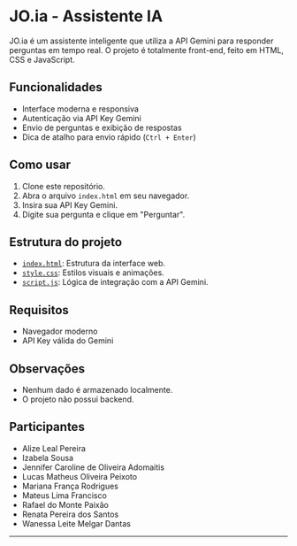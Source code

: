 # JO.ia - Assistente IA

JO.ia é um assistente inteligente que utiliza a API Gemini para responder perguntas em tempo real. O projeto é totalmente front-end, feito em HTML, CSS e JavaScript.

## Funcionalidades

- Interface moderna e responsiva
- Autenticação via API Key Gemini
- Envio de perguntas e exibição de respostas
- Dica de atalho para envio rápido (`Ctrl + Enter`)

## Como usar

1. Clone este repositório.
2. Abra o arquivo `index.html` em seu navegador.
3. Insira sua API Key Gemini.
4. Digite sua pergunta e clique em "Perguntar".

## Estrutura do projeto

- [`index.html`](index.html): Estrutura da interface web.
- [`style.css`](style.css): Estilos visuais e animações.
- [`script.js`](script.js): Lógica de integração com a API Gemini.

## Requisitos

- Navegador moderno
- API Key válida do Gemini

## Observações

- Nenhum dado é armazenado localmente.
- O projeto não possui backend.

## Participantes

- Alize Leal Pereira
- Izabela Sousa
- Jennifer Caroline de Oliveira Adomaitis
- Lucas Matheus Oliveira Peixoto
- Mariana França Rodrigues
- Mateus Lima Francisco
- Rafael do Monte Paixão
- Renata Pereira dos Santos
- Wanessa Leite Melgar Dantas

---

